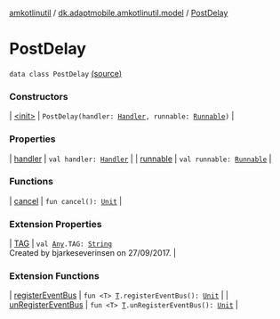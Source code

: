 [amkotlinutil](../../index.md) / [dk.adaptmobile.amkotlinutil.model](../index.md) / [PostDelay](./index.md)

# PostDelay

`data class PostDelay` [(source)](https://github.com/adaptmobile-organization/amkotlinutil/tree/master/amkotlinutil/amkotlinutil/src/main/java/dk/adaptmobile/amkotlinutil/model/PostDelay.kt#L5)

### Constructors

| [&lt;init&gt;](-init-.md) | `PostDelay(handler: `[`Handler`](https://developer.android.com/reference/android/os/Handler.html)`, runnable: `[`Runnable`](https://developer.android.com/reference/java/lang/Runnable.html)`)` |

### Properties

| [handler](handler.md) | `val handler: `[`Handler`](https://developer.android.com/reference/android/os/Handler.html) |
| [runnable](runnable.md) | `val runnable: `[`Runnable`](https://developer.android.com/reference/java/lang/Runnable.html) |

### Functions

| [cancel](cancel.md) | `fun cancel(): `[`Unit`](https://kotlinlang.org/api/latest/jvm/stdlib/kotlin/-unit/index.html) |

### Extension Properties

| [TAG](../../dk.adaptmobile.amkotlinutil.extensions/kotlin.-any/-t-a-g.md) | `val `[`Any`](https://kotlinlang.org/api/latest/jvm/stdlib/kotlin/-any/index.html)`.TAG: `[`String`](https://kotlinlang.org/api/latest/jvm/stdlib/kotlin/-string/index.html)<br>Created by bjarkeseverinsen on 27/09/2017. |

### Extension Functions

| [registerEventBus](../../dk.adaptmobile.amkotlinutil.extensions/register-event-bus.md) | `fun <T> `[`T`](../../dk.adaptmobile.amkotlinutil.extensions/register-event-bus.md#T)`.registerEventBus(): `[`Unit`](https://kotlinlang.org/api/latest/jvm/stdlib/kotlin/-unit/index.html) |
| [unRegisterEventBus](../../dk.adaptmobile.amkotlinutil.extensions/un-register-event-bus.md) | `fun <T> `[`T`](../../dk.adaptmobile.amkotlinutil.extensions/un-register-event-bus.md#T)`.unRegisterEventBus(): `[`Unit`](https://kotlinlang.org/api/latest/jvm/stdlib/kotlin/-unit/index.html) |

